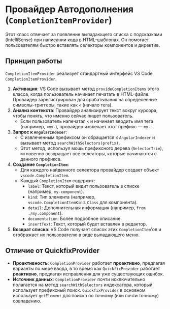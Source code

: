 # Провайдер Автодополнения (`CompletionItemProvider`)

Этот класс отвечает за появление выпадающего списка с подсказками (IntelliSense) при написании кода в HTML-шаблонах. Он помогает пользователям быстро вставлять селекторы компонентов и директив.

## Принцип работы

`CompletionItemProvider` реализует стандартный интерфейс VS Code `CompletionItemProvider`.

1.  **Активация**: VS Code вызывает метод `provideCompletionItems` этого класса, когда пользователь начинает печатать в HTML-файле. Провайдер зарегистрирован для срабатывания на определенные символы-триггеры, такие как `<` (начало тега).
2.  **Анализ контекста**: Провайдер анализирует текст вокруг курсора, чтобы понять, что именно сейчас пишет пользователь.
    -   Если пользователь напечатал `<` и начинает вводить имя тега (например, `<my-`), провайдер извлекает этот префикс — `my-`.
3.  **Запрос к `AngularIndexer`**:
    -   С извлеченным префиксом он обращается к `AngularIndexer` и вызывает метод `searchWithSelectors(prefix)`.
    -   Этот метод, используя мощь префиксного дерева (`SelectorTrie`), мгновенно возвращает все селекторы, которые начинаются с данного префикса.
4.  **Создание `CompletionItem`**:
    -   Для каждого найденного селектора провайдер создает объект `vscode.CompletionItem`.
    -   Каждый `CompletionItem` содержит:
        -   `label`: Текст, который видит пользователь в списке (например, `my-component`).
        -   `kind`: Тип элемента (например, `vscode.CompletionItemKind.Class` для компонента).
        -   `detail`: Дополнительная информация (например, `from ./my.component`).
        -   `documentation`: Более подробное описание.
        -   `insertText`: Текст, который будет вставлен в редактор.
5.  **Возврат списка**: VS Code получает список этих `CompletionItem`'ов и отображает их пользователю в виде выпадающего меню.

## Отличие от QuickfixProvider

-   **Проактивность**: `CompletionProvider` работает **проактивно**, предлагая варианты по мере ввода, в то время как `QuickfixProvider` работает **реактивно**, предлагая исправления для уже существующих ошибок.
-   **Источник данных**: `CompletionProvider` почти исключительно полагается на метод `searchWithSelectors` индексатора, который использует префиксный поиск. `QuickfixProvider` в основном использует `getElement` для поиска по точному (или почти точному) совпадению. 